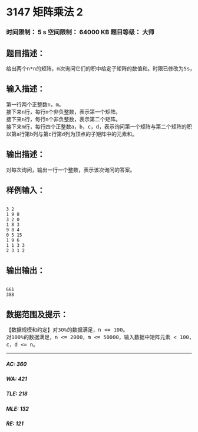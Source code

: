 # 3147 矩阵乘法 2   
### 时间限制： 5 s     空间限制： 64000 KB     题目等级： 大师  
## 题目描述：  

<pre>
给出两个n*n的矩阵，m次询问它们的积中给定子矩阵的数值和。时限已修改为5s，实测pascal可过
</pre>
  
  
## 输入描述：  

<pre>
第一行两个正整数n，m。  
接下来n行，每行n个非负整数，表示第一个矩阵。  
接下来n行，每行n个非负整数，表示第二个矩阵。  
接下来m行，每行四个正整数a，b，c，d，表示询问第一个矩阵与第二个矩阵的积中，  
以第a行第b列与第c行第d列为顶点的子矩阵中的元素和。
</pre>
  
  
## 输出描述：  

<pre>
对每次询问，输出一行一个整数，表示该次询问的答案。
</pre>
  
  
## 样例输入：  

<pre><code>
3 2  
1 9 8  
3 2 0  
1 8 3  
9 8 4  
0 5 15  
1 9 6  
1 1 3 3  
2 3 1 2
</code></pre>
  
  
## 输出输出：  

<pre><code>
661  
388
</code></pre>
  
  
## 数据范围及提示：  

<pre>
【数据规模和约定】对30%的数据满足，n <= 100。  
对100%的数据满足，n <= 2000，m <= 50000，输入数据中矩阵元素 < 100，a，b，  
c，d <= n。
</pre>
  
  
***  

##### AC: 360  
##### WA: 421  
##### TLE: 218  
##### MLE: 132  
##### RE: 121  
